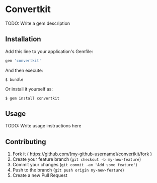 # Convertkit

TODO: Write a gem description

## Installation

Add this line to your application's Gemfile:

```ruby
gem 'convertkit'
```

And then execute:

    $ bundle

Or install it yourself as:

    $ gem install convertkit

## Usage

TODO: Write usage instructions here

## Contributing

1. Fork it ( https://github.com/[my-github-username]/convertkit/fork )
2. Create your feature branch (`git checkout -b my-new-feature`)
3. Commit your changes (`git commit -am 'Add some feature'`)
4. Push to the branch (`git push origin my-new-feature`)
5. Create a new Pull Request
